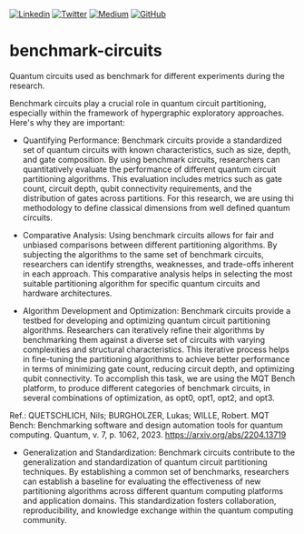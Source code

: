 [![Linkedin](https://img.shields.io/badge/LinkedIn-0077B5?style=for-the-badge&logo=linkedin&logoColor=white)](https://www.linkedin.com/in/wcamb/)
[![Twitter](https://img.shields.io/badge/Twitter-1DA1F2?style=for-the-badge&logo=twitter&logoColor=white)](https://twitter.com/wcambiuc)
[![Medium](https://img.shields.io/badge/Medium-12100E?style=for-the-badge&logo=medium&logoColor=white)](https://medium.com/@waldemircambiucci)
[![GitHub](https://img.shields.io/badge/GitHub-100000?style=for-the-badge&logo=github&logoColor=white)](https://github.com/waldemircambiucci/)

# benchmark-circuits
Quantum circuits used as benchmark for different experiments during the research.

Benchmark circuits play a crucial role in quantum circuit partitioning, especially within the framework of hypergraphic exploratory approaches. Here's why they are important:

- Quantifying Performance: Benchmark circuits provide a standardized set of quantum circuits with known characteristics, such as size, depth, and gate composition. By using benchmark circuits, researchers can quantitatively evaluate the performance of different quantum circuit partitioning algorithms. This evaluation includes metrics such as gate count, circuit depth, qubit connectivity requirements, and the distribution of gates across partitions. For this research, we are using thi methodology to define classical dimensions from well defined quantum circuits. 

- Comparative Analysis: Using benchmark circuits allows for fair and unbiased comparisons between different partitioning algorithms. By subjecting the algorithms to the same set of benchmark circuits, researchers can identify strengths, weaknesses, and trade-offs inherent in each approach. This comparative analysis helps in selecting the most suitable partitioning algorithm for specific quantum circuits and hardware architectures.

- Algorithm Development and Optimization: Benchmark circuits provide a testbed for developing and optimizing quantum circuit partitioning algorithms. Researchers can iteratively refine their algorithms by benchmarking them against a diverse set of circuits with varying complexities and structural characteristics. This iterative process helps in fine-tuning the partitioning algorithms to achieve better performance in terms of minimizing gate count, reducing circuit depth, and optimizing qubit connectivity. To accomplish this task, we are using the MQT Bench platform, to produce different categories of benchmark circuits, in several combinations of optimization, as opt0, opt1, opt2, and opt3. 

Ref.: QUETSCHLICH, Nils; BURGHOLZER, Lukas; WILLE, Robert. MQT Bench: Benchmarking software and design automation tools for quantum computing. Quantum, v. 7, p. 1062, 2023. https://arxiv.org/abs/2204.13719

- Generalization and Standardization: Benchmark circuits contribute to the generalization and standardization of quantum circuit partitioning techniques. By establishing a common set of benchmarks, researchers can establish a baseline for evaluating the effectiveness of new partitioning algorithms across different quantum computing platforms and application domains. This standardization fosters collaboration, reproducibility, and knowledge exchange within the quantum computing community.


